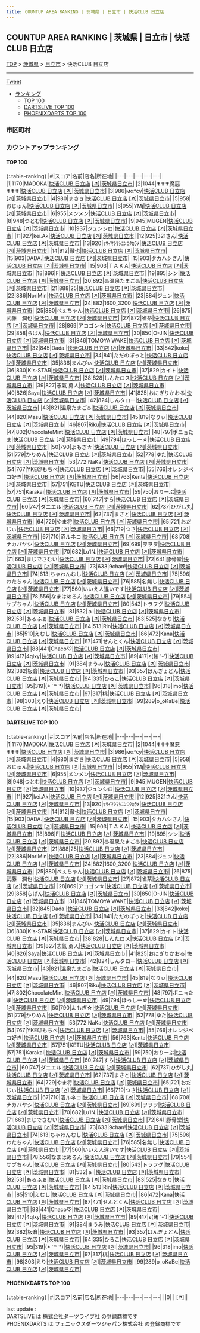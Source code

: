 ```yaml
---
title: COUNTUP AREA RANKING | 茨城県 | 日立市 | 快活CLUB 日立店
---
```

## COUNTUP AREA RANKING | 茨城県 | 日立市 | 快活CLUB 日立店

[TOP](/darts/rank/) > [茨城県](/darts/rank/茨城県/) > [日立市](/darts/rank/茨城県/日立市/) > 快活CLUB 日立店

___

<a href="https://twitter.com/share?ref_src=twsrc%5Etfw" data-text="COUNTUP AREA RANKING | 茨城県日立市快活CLUB 日立店" class="twitter-share-button" data-hashtags="DARTSLIVE,PHOENIXDARTS,darts,ダーツ" data-show-count="false">Tweet</a>

* [ランキング](#カウントアップランキング)
    * [TOP 100](#top-100)
    * [DARTSLIVE TOP 100](#dartslive-top-100)
    * [PHOENIXDARTS TOP 100](#phoenixdarts-top-100)

### 市区町村

<ul>

</ul>

### カウントアップランキング

#### TOP 100



{:.table-ranking}
|#|スコア|名前|店名|所在地|
|---|---|---|---|---|
|1|1170|<span class="rank-name-dl">MADOKA</span>|<a href="/darts/rank/shops/e0949f5850d5984e774c926eb736cb5a.html">快活CLUB 日立店</a> <a href="https://search.dartslive.com/jp/shop/e0949f5850d5984e774c926eb736cb5a">[↗]</a>|<a href="/darts/rank/茨城県/日立市">茨城県日立市</a>|
|2|1044|<span class="rank-name-dl">✟✟✟魔惡✟✟✟</span>|<a href="/darts/rank/shops/e0949f5850d5984e774c926eb736cb5a.html">快活CLUB 日立店</a> <a href="https://search.dartslive.com/jp/shop/e0949f5850d5984e774c926eb736cb5a">[↗]</a>|<a href="/darts/rank/茨城県/日立市">茨城県日立市</a>|
|3|986|<span class="rank-name-dl">мα^су</span>|<a href="/darts/rank/shops/e0949f5850d5984e774c926eb736cb5a.html">快活CLUB 日立店</a> <a href="https://search.dartslive.com/jp/shop/e0949f5850d5984e774c926eb736cb5a">[↗]</a>|<a href="/darts/rank/茨城県/日立市">茨城県日立市</a>|
|4|980|<span class="rank-name-dl">まさき</span>|<a href="/darts/rank/shops/e0949f5850d5984e774c926eb736cb5a.html">快活CLUB 日立店</a> <a href="https://search.dartslive.com/jp/shop/e0949f5850d5984e774c926eb736cb5a">[↗]</a>|<a href="/darts/rank/茨城県/日立市">茨城県日立市</a>|
|5|958|<span class="rank-name-dl">おじゅん</span>|<a href="/darts/rank/shops/e0949f5850d5984e774c926eb736cb5a.html">快活CLUB 日立店</a> <a href="https://search.dartslive.com/jp/shop/e0949f5850d5984e774c926eb736cb5a">[↗]</a>|<a href="/darts/rank/茨城県/日立市">茨城県日立市</a>|
|6|955|<span class="rank-name-dl">ȲMj</span>|<a href="/darts/rank/shops/e0949f5850d5984e774c926eb736cb5a.html">快活CLUB 日立店</a> <a href="https://search.dartslive.com/jp/shop/e0949f5850d5984e774c926eb736cb5a">[↗]</a>|<a href="/darts/rank/茨城県/日立市">茨城県日立市</a>|
|6|955|<span class="rank-name-dl">メンメン</span>|<a href="/darts/rank/shops/e0949f5850d5984e774c926eb736cb5a.html">快活CLUB 日立店</a> <a href="https://search.dartslive.com/jp/shop/e0949f5850d5984e774c926eb736cb5a">[↗]</a>|<a href="/darts/rank/茨城県/日立市">茨城県日立市</a>|
|8|948|<span class="rank-name-dl">つとむ</span>|<a href="/darts/rank/shops/e0949f5850d5984e774c926eb736cb5a.html">快活CLUB 日立店</a> <a href="https://search.dartslive.com/jp/shop/e0949f5850d5984e774c926eb736cb5a">[↗]</a>|<a href="/darts/rank/茨城県/日立市">茨城県日立市</a>|
|9|945|<span class="rank-name-dl">MUGEN</span>|<a href="/darts/rank/shops/e0949f5850d5984e774c926eb736cb5a.html">快活CLUB 日立店</a> <a href="https://search.dartslive.com/jp/shop/e0949f5850d5984e774c926eb736cb5a">[↗]</a>|<a href="/darts/rank/茨城県/日立市">茨城県日立市</a>|
|10|937|<span class="rank-name-dl">ジュンシロ</span>|<a href="/darts/rank/shops/e0949f5850d5984e774c926eb736cb5a.html">快活CLUB 日立店</a> <a href="https://search.dartslive.com/jp/shop/e0949f5850d5984e774c926eb736cb5a">[↗]</a>|<a href="/darts/rank/茨城県/日立市">茨城県日立市</a>|
|11|927|<span class="rank-name-dl">kei.Ak</span>|<a href="/darts/rank/shops/e0949f5850d5984e774c926eb736cb5a.html">快活CLUB 日立店</a> <a href="https://search.dartslive.com/jp/shop/e0949f5850d5984e774c926eb736cb5a">[↗]</a>|<a href="/darts/rank/茨城県/日立市">茨城県日立市</a>|
|12|925|<span class="rank-name-dl">321さん</span>|<a href="/darts/rank/shops/e0949f5850d5984e774c926eb736cb5a.html">快活CLUB 日立店</a> <a href="https://search.dartslive.com/jp/shop/e0949f5850d5984e774c926eb736cb5a">[↗]</a>|<a href="/darts/rank/茨城県/日立市">茨城県日立市</a>|
|13|920|<span class="rank-name-dl">ﾔｻｲﾏｼﾏｼﾆﾝﾆｸｶﾗﾒ</span>|<a href="/darts/rank/shops/e0949f5850d5984e774c926eb736cb5a.html">快活CLUB 日立店</a> <a href="https://search.dartslive.com/jp/shop/e0949f5850d5984e774c926eb736cb5a">[↗]</a>|<a href="/darts/rank/茨城県/日立市">茨城県日立市</a>|
|14|912|<span class="rank-name-dl">徹也</span>|<a href="/darts/rank/shops/e0949f5850d5984e774c926eb736cb5a.html">快活CLUB 日立店</a> <a href="https://search.dartslive.com/jp/shop/e0949f5850d5984e774c926eb736cb5a">[↗]</a>|<a href="/darts/rank/茨城県/日立市">茨城県日立市</a>|
|15|903|<span class="rank-name-dl">DADA.</span>|<a href="/darts/rank/shops/e0949f5850d5984e774c926eb736cb5a.html">快活CLUB 日立店</a> <a href="https://search.dartslive.com/jp/shop/e0949f5850d5984e774c926eb736cb5a">[↗]</a>|<a href="/darts/rank/茨城県/日立市">茨城県日立市</a>|
|15|903|<span class="rank-name-dl">タカハシさん</span>|<a href="/darts/rank/shops/e0949f5850d5984e774c926eb736cb5a.html">快活CLUB 日立店</a> <a href="https://search.dartslive.com/jp/shop/e0949f5850d5984e774c926eb736cb5a">[↗]</a>|<a href="/darts/rank/茨城県/日立市">茨城県日立市</a>|
|15|903|<span class="rank-name-dl">ＴＡＫＡ</span>|<a href="/darts/rank/shops/e0949f5850d5984e774c926eb736cb5a.html">快活CLUB 日立店</a> <a href="https://search.dartslive.com/jp/shop/e0949f5850d5984e774c926eb736cb5a">[↗]</a>|<a href="/darts/rank/茨城県/日立市">茨城県日立市</a>|
|18|896|<span class="rank-name-dl">F</span>|<a href="/darts/rank/shops/e0949f5850d5984e774c926eb736cb5a.html">快活CLUB 日立店</a> <a href="https://search.dartslive.com/jp/shop/e0949f5850d5984e774c926eb736cb5a">[↗]</a>|<a href="/darts/rank/茨城県/日立市">茨城県日立市</a>|
|19|895|<span class="rank-name-dl">シン</span>|<a href="/darts/rank/shops/e0949f5850d5984e774c926eb736cb5a.html">快活CLUB 日立店</a> <a href="https://search.dartslive.com/jp/shop/e0949f5850d5984e774c926eb736cb5a">[↗]</a>|<a href="/darts/rank/茨城県/日立市">茨城県日立市</a>|
|20|892|<span class="rank-name-dl">♨温泉たまご♨</span>|<a href="/darts/rank/shops/e0949f5850d5984e774c926eb736cb5a.html">快活CLUB 日立店</a> <a href="https://search.dartslive.com/jp/shop/e0949f5850d5984e774c926eb736cb5a">[↗]</a>|<a href="/darts/rank/茨城県/日立市">茨城県日立市</a>|
|21|888|<span class="rank-name-dl">25</span>|<a href="/darts/rank/shops/e0949f5850d5984e774c926eb736cb5a.html">快活CLUB 日立店</a> <a href="https://search.dartslive.com/jp/shop/e0949f5850d5984e774c926eb736cb5a">[↗]</a>|<a href="/darts/rank/茨城県/日立市">茨城県日立市</a>|
|22|886|<span class="rank-name-dl">NoriMin</span>|<a href="/darts/rank/shops/e0949f5850d5984e774c926eb736cb5a.html">快活CLUB 日立店</a> <a href="https://search.dartslive.com/jp/shop/e0949f5850d5984e774c926eb736cb5a">[↗]</a>|<a href="/darts/rank/茨城県/日立市">茨城県日立市</a>|
|23|884|<span class="rank-name-dl">ジュン</span>|<a href="/darts/rank/shops/e0949f5850d5984e774c926eb736cb5a.html">快活CLUB 日立店</a> <a href="https://search.dartslive.com/jp/shop/e0949f5850d5984e774c926eb736cb5a">[↗]</a>|<a href="/darts/rank/茨城県/日立市">茨城県日立市</a>|
|24|882|<span class="rank-name-dl">1600_3200</span>|<a href="/darts/rank/shops/e0949f5850d5984e774c926eb736cb5a.html">快活CLUB 日立店</a> <a href="https://search.dartslive.com/jp/shop/e0949f5850d5984e774c926eb736cb5a">[↗]</a>|<a href="/darts/rank/茨城県/日立市">茨城県日立市</a>|
|25|880|<span class="rank-name-dl">ぺぇちゃん</span>|<a href="/darts/rank/shops/e0949f5850d5984e774c926eb736cb5a.html">快活CLUB 日立店</a> <a href="https://search.dartslive.com/jp/shop/e0949f5850d5984e774c926eb736cb5a">[↗]</a>|<a href="/darts/rank/茨城県/日立市">茨城県日立市</a>|
|26|875|<span class="rank-name-dl">武藤　潤也</span>|<a href="/darts/rank/shops/e0949f5850d5984e774c926eb736cb5a.html">快活CLUB 日立店</a> <a href="https://search.dartslive.com/jp/shop/e0949f5850d5984e774c926eb736cb5a">[↗]</a>|<a href="/darts/rank/茨城県/日立市">茨城県日立市</a>|
|27|872|<span class="rank-name-dl">雀茶</span>|<a href="/darts/rank/shops/e0949f5850d5984e774c926eb736cb5a.html">快活CLUB 日立店</a> <a href="https://search.dartslive.com/jp/shop/e0949f5850d5984e774c926eb736cb5a">[↗]</a>|<a href="/darts/rank/茨城県/日立市">茨城県日立市</a>|
|28|869|<span class="rank-name-dl">アコゴン☆</span>|<a href="/darts/rank/shops/e0949f5850d5984e774c926eb736cb5a.html">快活CLUB 日立店</a> <a href="https://search.dartslive.com/jp/shop/e0949f5850d5984e774c926eb736cb5a">[↗]</a>|<a href="/darts/rank/茨城県/日立市">茨城県日立市</a>|
|29|858|<span class="rank-name-dl">らぱん</span>|<a href="/darts/rank/shops/e0949f5850d5984e774c926eb736cb5a.html">快活CLUB 日立店</a> <a href="https://search.dartslive.com/jp/shop/e0949f5850d5984e774c926eb736cb5a">[↗]</a>|<a href="/darts/rank/茨城県/日立市">茨城県日立市</a>|
|30|850|<span class="rank-name-dl">O-JIN</span>|<a href="/darts/rank/shops/e0949f5850d5984e774c926eb736cb5a.html">快活CLUB 日立店</a> <a href="https://search.dartslive.com/jp/shop/e0949f5850d5984e774c926eb736cb5a">[↗]</a>|<a href="/darts/rank/茨城県/日立市">茨城県日立市</a>|
|31|846|<span class="rank-name-dl">TOMOYA WAKE</span>|<a href="/darts/rank/shops/e0949f5850d5984e774c926eb736cb5a.html">快活CLUB 日立店</a> <a href="https://search.dartslive.com/jp/shop/e0949f5850d5984e774c926eb736cb5a">[↗]</a>|<a href="/darts/rank/茨城県/日立市">茨城県日立市</a>|
|32|845|<span class="rank-name-dl">Dada.</span>|<a href="/darts/rank/shops/e0949f5850d5984e774c926eb736cb5a.html">快活CLUB 日立店</a> <a href="https://search.dartslive.com/jp/shop/e0949f5850d5984e774c926eb736cb5a">[↗]</a>|<a href="/darts/rank/茨城県/日立市">茨城県日立市</a>|
|33|842|<span class="rank-name-dl">koke</span>|<a href="/darts/rank/shops/e0949f5850d5984e774c926eb736cb5a.html">快活CLUB 日立店</a> <a href="https://search.dartslive.com/jp/shop/e0949f5850d5984e774c926eb736cb5a">[↗]</a>|<a href="/darts/rank/茨城県/日立市">茨城県日立市</a>|
|34|841|<span class="rank-name-dl">ただのぼっと</span>|<a href="/darts/rank/shops/e0949f5850d5984e774c926eb736cb5a.html">快活CLUB 日立店</a> <a href="https://search.dartslive.com/jp/shop/e0949f5850d5984e774c926eb736cb5a">[↗]</a>|<a href="/darts/rank/茨城県/日立市">茨城県日立市</a>|
|35|836|<span class="rank-name-dl">まんぴぃ</span>|<a href="/darts/rank/shops/e0949f5850d5984e774c926eb736cb5a.html">快活CLUB 日立店</a> <a href="https://search.dartslive.com/jp/shop/e0949f5850d5984e774c926eb736cb5a">[↗]</a>|<a href="/darts/rank/茨城県/日立市">茨城県日立市</a>|
|36|830|<span class="rank-name-dl">K&#x27;s-STAR</span>|<a href="/darts/rank/shops/e0949f5850d5984e774c926eb736cb5a.html">快活CLUB 日立店</a> <a href="https://search.dartslive.com/jp/shop/e0949f5850d5984e774c926eb736cb5a">[↗]</a>|<a href="/darts/rank/茨城県/日立市">茨城県日立市</a>|
|37|829|<span class="rank-name-dl">カイト</span>|<a href="/darts/rank/shops/e0949f5850d5984e774c926eb736cb5a.html">快活CLUB 日立店</a> <a href="https://search.dartslive.com/jp/shop/e0949f5850d5984e774c926eb736cb5a">[↗]</a>|<a href="/darts/rank/茨城県/日立市">茨城県日立市</a>|
|38|828|<span class="rank-name-dl">しんたロス</span>|<a href="/darts/rank/shops/e0949f5850d5984e774c926eb736cb5a.html">快活CLUB 日立店</a> <a href="https://search.dartslive.com/jp/shop/e0949f5850d5984e774c926eb736cb5a">[↗]</a>|<a href="/darts/rank/茨城県/日立市">茨城県日立市</a>|
|39|827|<span class="rank-name-dl">志氣 勇人</span>|<a href="/darts/rank/shops/e0949f5850d5984e774c926eb736cb5a.html">快活CLUB 日立店</a> <a href="https://search.dartslive.com/jp/shop/e0949f5850d5984e774c926eb736cb5a">[↗]</a>|<a href="/darts/rank/茨城県/日立市">茨城県日立市</a>|
|40|826|<span class="rank-name-dl">Saya</span>|<a href="/darts/rank/shops/e0949f5850d5984e774c926eb736cb5a.html">快活CLUB 日立店</a> <a href="https://search.dartslive.com/jp/shop/e0949f5850d5984e774c926eb736cb5a">[↗]</a>|<a href="/darts/rank/茨城県/日立市">茨城県日立市</a>|
|41|825|<span class="rank-name-dl">おにぎりかおる</span>|<a href="/darts/rank/shops/e0949f5850d5984e774c926eb736cb5a.html">快活CLUB 日立店</a> <a href="https://search.dartslive.com/jp/shop/e0949f5850d5984e774c926eb736cb5a">[↗]</a>|<a href="/darts/rank/茨城県/日立市">茨城県日立市</a>|
|42|824|<span class="rank-name-dl">しんタロー</span>|<a href="/darts/rank/shops/e0949f5850d5984e774c926eb736cb5a.html">快活CLUB 日立店</a> <a href="https://search.dartslive.com/jp/shop/e0949f5850d5984e774c926eb736cb5a">[↗]</a>|<a href="/darts/rank/茨城県/日立市">茨城県日立市</a>|
|43|821|<span class="rank-name-dl">温泉たまご♨️</span>|<a href="/darts/rank/shops/e0949f5850d5984e774c926eb736cb5a.html">快活CLUB 日立店</a> <a href="https://search.dartslive.com/jp/shop/e0949f5850d5984e774c926eb736cb5a">[↗]</a>|<a href="/darts/rank/茨城県/日立市">茨城県日立市</a>|
|44|820|<span class="rank-name-dl">Masu</span>|<a href="/darts/rank/shops/e0949f5850d5984e774c926eb736cb5a.html">快活CLUB 日立店</a> <a href="https://search.dartslive.com/jp/shop/e0949f5850d5984e774c926eb736cb5a">[↗]</a>|<a href="/darts/rank/茨城県/日立市">茨城県日立市</a>|
|45|819|<span class="rank-name-dl">なりぃ</span>|<a href="/darts/rank/shops/e0949f5850d5984e774c926eb736cb5a.html">快活CLUB 日立店</a> <a href="https://search.dartslive.com/jp/shop/e0949f5850d5984e774c926eb736cb5a">[↗]</a>|<a href="/darts/rank/茨城県/日立市">茨城県日立市</a>|
|46|807|<span class="rank-name-dl">Riku</span>|<a href="/darts/rank/shops/e0949f5850d5984e774c926eb736cb5a.html">快活CLUB 日立店</a> <a href="https://search.dartslive.com/jp/shop/e0949f5850d5984e774c926eb736cb5a">[↗]</a>|<a href="/darts/rank/茨城県/日立市">茨城県日立市</a>|
|47|802|<span class="rank-name-dl">ChocolateMint</span>|<a href="/darts/rank/shops/e0949f5850d5984e774c926eb736cb5a.html">快活CLUB 日立店</a> <a href="https://search.dartslive.com/jp/shop/e0949f5850d5984e774c926eb736cb5a">[↗]</a>|<a href="/darts/rank/茨城県/日立市">茨城県日立市</a>|
|48|797|<span class="rank-name-dl">ポニョたま</span>|<a href="/darts/rank/shops/e0949f5850d5984e774c926eb736cb5a.html">快活CLUB 日立店</a> <a href="https://search.dartslive.com/jp/shop/e0949f5850d5984e774c926eb736cb5a">[↗]</a>|<a href="/darts/rank/茨城県/日立市">茨城県日立市</a>|
|49|794|<span class="rank-name-dl">ほっしー☆</span>|<a href="/darts/rank/shops/e0949f5850d5984e774c926eb736cb5a.html">快活CLUB 日立店</a> <a href="https://search.dartslive.com/jp/shop/e0949f5850d5984e774c926eb736cb5a">[↗]</a>|<a href="/darts/rank/茨城県/日立市">茨城県日立市</a>|
|50|790|<span class="rank-name-dl">よもぎ☆</span>|<a href="/darts/rank/shops/e0949f5850d5984e774c926eb736cb5a.html">快活CLUB 日立店</a> <a href="https://search.dartslive.com/jp/shop/e0949f5850d5984e774c926eb736cb5a">[↗]</a>|<a href="/darts/rank/茨城県/日立市">茨城県日立市</a>|
|51|779|<span class="rank-name-dl">かりめん</span>|<a href="/darts/rank/shops/e0949f5850d5984e774c926eb736cb5a.html">快活CLUB 日立店</a> <a href="https://search.dartslive.com/jp/shop/e0949f5850d5984e774c926eb736cb5a">[↗]</a>|<a href="/darts/rank/茨城県/日立市">茨城県日立市</a>|
|52|778|<span class="rank-name-dl">ゆた</span>|<a href="/darts/rank/shops/e0949f5850d5984e774c926eb736cb5a.html">快活CLUB 日立店</a> <a href="https://search.dartslive.com/jp/shop/e0949f5850d5984e774c926eb736cb5a">[↗]</a>|<a href="/darts/rank/茨城県/日立市">茨城県日立市</a>|
|53|772|<span class="rank-name-dl">NaKa</span>|<a href="/darts/rank/shops/e0949f5850d5984e774c926eb736cb5a.html">快活CLUB 日立店</a> <a href="https://search.dartslive.com/jp/shop/e0949f5850d5984e774c926eb736cb5a">[↗]</a>|<a href="/darts/rank/茨城県/日立市">茨城県日立市</a>|
|54|767|<span class="rank-name-dl">YKE@もちべ</span>|<a href="/darts/rank/shops/e0949f5850d5984e774c926eb736cb5a.html">快活CLUB 日立店</a> <a href="https://search.dartslive.com/jp/shop/e0949f5850d5984e774c926eb736cb5a">[↗]</a>|<a href="/darts/rank/茨城県/日立市">茨城県日立市</a>|
|55|766|<span class="rank-name-dl">オレンジペコ好き</span>|<a href="/darts/rank/shops/e0949f5850d5984e774c926eb736cb5a.html">快活CLUB 日立店</a> <a href="https://search.dartslive.com/jp/shop/e0949f5850d5984e774c926eb736cb5a">[↗]</a>|<a href="/darts/rank/茨城県/日立市">茨城県日立市</a>|
|56|763|<span class="rank-name-dl">Kenta</span>|<a href="/darts/rank/shops/e0949f5850d5984e774c926eb736cb5a.html">快活CLUB 日立店</a> <a href="https://search.dartslive.com/jp/shop/e0949f5850d5984e774c926eb736cb5a">[↗]</a>|<a href="/darts/rank/茨城県/日立市">茨城県日立市</a>|
|57|751|<span class="rank-name-dl">KETU</span>|<a href="/darts/rank/shops/e0949f5850d5984e774c926eb736cb5a.html">快活CLUB 日立店</a> <a href="https://search.dartslive.com/jp/shop/e0949f5850d5984e774c926eb736cb5a">[↗]</a>|<a href="/darts/rank/茨城県/日立市">茨城県日立市</a>|
|57|751|<span class="rank-name-dl">Karakai</span>|<a href="/darts/rank/shops/e0949f5850d5984e774c926eb736cb5a.html">快活CLUB 日立店</a> <a href="https://search.dartslive.com/jp/shop/e0949f5850d5984e774c926eb736cb5a">[↗]</a>|<a href="/darts/rank/茨城県/日立市">茨城県日立市</a>|
|59|750|<span class="rank-name-dl">おりーぶ</span>|<a href="/darts/rank/shops/e0949f5850d5984e774c926eb736cb5a.html">快活CLUB 日立店</a> <a href="https://search.dartslive.com/jp/shop/e0949f5850d5984e774c926eb736cb5a">[↗]</a>|<a href="/darts/rank/茨城県/日立市">茨城県日立市</a>|
|60|747|<span class="rank-name-dl">すら</span>|<a href="/darts/rank/shops/e0949f5850d5984e774c926eb736cb5a.html">快活CLUB 日立店</a> <a href="https://search.dartslive.com/jp/shop/e0949f5850d5984e774c926eb736cb5a">[↗]</a>|<a href="/darts/rank/茨城県/日立市">茨城県日立市</a>|
|60|747|<span class="rank-name-dl">ダニエル</span>|<a href="/darts/rank/shops/e0949f5850d5984e774c926eb736cb5a.html">快活CLUB 日立店</a> <a href="https://search.dartslive.com/jp/shop/e0949f5850d5984e774c926eb736cb5a">[↗]</a>|<a href="/darts/rank/茨城県/日立市">茨城県日立市</a>|
|62|737|<span class="rank-name-dl">ひがし丸</span>|<a href="/darts/rank/shops/e0949f5850d5984e774c926eb736cb5a.html">快活CLUB 日立店</a> <a href="https://search.dartslive.com/jp/shop/e0949f5850d5984e774c926eb736cb5a">[↗]</a>|<a href="/darts/rank/茨城県/日立市">茨城県日立市</a>|
|62|737|<span class="rank-name-dl">まさと</span>|<a href="/darts/rank/shops/e0949f5850d5984e774c926eb736cb5a.html">快活CLUB 日立店</a> <a href="https://search.dartslive.com/jp/shop/e0949f5850d5984e774c926eb736cb5a">[↗]</a>|<a href="/darts/rank/茨城県/日立市">茨城県日立市</a>|
|64|729|<span class="rank-name-dl">やま将</span>|<a href="/darts/rank/shops/e0949f5850d5984e774c926eb736cb5a.html">快活CLUB 日立店</a> <a href="https://search.dartslive.com/jp/shop/e0949f5850d5984e774c926eb736cb5a">[↗]</a>|<a href="/darts/rank/茨城県/日立市">茨城県日立市</a>|
|65|721|<span class="rank-name-dl">おだじぃ</span>|<a href="/darts/rank/shops/e0949f5850d5984e774c926eb736cb5a.html">快活CLUB 日立店</a> <a href="https://search.dartslive.com/jp/shop/e0949f5850d5984e774c926eb736cb5a">[↗]</a>|<a href="/darts/rank/茨城県/日立市">茨城県日立市</a>|
|66|719|<span class="rank-name-dl">つさ</span>|<a href="/darts/rank/shops/e0949f5850d5984e774c926eb736cb5a.html">快活CLUB 日立店</a> <a href="https://search.dartslive.com/jp/shop/e0949f5850d5984e774c926eb736cb5a">[↗]</a>|<a href="/darts/rank/茨城県/日立市">茨城県日立市</a>|
|67|710|<span class="rank-name-dl">沼ルネコ</span>|<a href="/darts/rank/shops/e0949f5850d5984e774c926eb736cb5a.html">快活CLUB 日立店</a> <a href="https://search.dartslive.com/jp/shop/e0949f5850d5984e774c926eb736cb5a">[↗]</a>|<a href="/darts/rank/茨城県/日立市">茨城県日立市</a>|
|68|708|<span class="rank-name-dl">ナカバヤシ</span>|<a href="/darts/rank/shops/e0949f5850d5984e774c926eb736cb5a.html">快活CLUB 日立店</a> <a href="https://search.dartslive.com/jp/shop/e0949f5850d5984e774c926eb736cb5a">[↗]</a>|<a href="/darts/rank/茨城県/日立市">茨城県日立市</a>|
|69|699|<span class="rank-name-dl">ヲヲヲ</span>|<a href="/darts/rank/shops/e0949f5850d5984e774c926eb736cb5a.html">快活CLUB 日立店</a> <a href="https://search.dartslive.com/jp/shop/e0949f5850d5984e774c926eb736cb5a">[↗]</a>|<a href="/darts/rank/茨城県/日立市">茨城県日立市</a>|
|70|682|<span class="rank-name-dl">Lu1N.</span>|<a href="/darts/rank/shops/e0949f5850d5984e774c926eb736cb5a.html">快活CLUB 日立店</a> <a href="https://search.dartslive.com/jp/shop/e0949f5850d5984e774c926eb736cb5a">[↗]</a>|<a href="/darts/rank/茨城県/日立市">茨城県日立市</a>|
|71|663|<span class="rank-name-dl">まじでさむい</span>|<a href="/darts/rank/shops/e0949f5850d5984e774c926eb736cb5a.html">快活CLUB 日立店</a> <a href="https://search.dartslive.com/jp/shop/e0949f5850d5984e774c926eb736cb5a">[↗]</a>|<a href="/darts/rank/茨城県/日立市">茨城県日立市</a>|
|72|641|<span class="rank-name-dl">豚骨堂</span>|<a href="/darts/rank/shops/e0949f5850d5984e774c926eb736cb5a.html">快活CLUB 日立店</a> <a href="https://search.dartslive.com/jp/shop/e0949f5850d5984e774c926eb736cb5a">[↗]</a>|<a href="/darts/rank/茨城県/日立市">茨城県日立市</a>|
|73|633|<span class="rank-name-dl">9chan!</span>|<a href="/darts/rank/shops/e0949f5850d5984e774c926eb736cb5a.html">快活CLUB 日立店</a> <a href="https://search.dartslive.com/jp/shop/e0949f5850d5984e774c926eb736cb5a">[↗]</a>|<a href="/darts/rank/茨城県/日立市">茨城県日立市</a>|
|74|613|<span class="rank-name-dl">ちゃわんむし</span>|<a href="/darts/rank/shops/e0949f5850d5984e774c926eb736cb5a.html">快活CLUB 日立店</a> <a href="https://search.dartslive.com/jp/shop/e0949f5850d5984e774c926eb736cb5a">[↗]</a>|<a href="/darts/rank/茨城県/日立市">茨城県日立市</a>|
|75|596|<span class="rank-name-dl">わたちゃん</span>|<a href="/darts/rank/shops/e0949f5850d5984e774c926eb736cb5a.html">快活CLUB 日立店</a> <a href="https://search.dartslive.com/jp/shop/e0949f5850d5984e774c926eb736cb5a">[↗]</a>|<a href="/darts/rank/茨城県/日立市">茨城県日立市</a>|
|76|585|<span class="rank-name-dl">名無し</span>|<a href="/darts/rank/shops/e0949f5850d5984e774c926eb736cb5a.html">快活CLUB 日立店</a> <a href="https://search.dartslive.com/jp/shop/e0949f5850d5984e774c926eb736cb5a">[↗]</a>|<a href="/darts/rank/茨城県/日立市">茨城県日立市</a>|
|77|560|<span class="rank-name-dl">いいえ人違いです</span>|<a href="/darts/rank/shops/e0949f5850d5984e774c926eb736cb5a.html">快活CLUB 日立店</a> <a href="https://search.dartslive.com/jp/shop/e0949f5850d5984e774c926eb736cb5a">[↗]</a>|<a href="/darts/rank/茨城県/日立市">茨城県日立市</a>|
|78|556|<span class="rank-name-dl">なまはめろん</span>|<a href="/darts/rank/shops/e0949f5850d5984e774c926eb736cb5a.html">快活CLUB 日立店</a> <a href="https://search.dartslive.com/jp/shop/e0949f5850d5984e774c926eb736cb5a">[↗]</a>|<a href="/darts/rank/茨城県/日立市">茨城県日立市</a>|
|79|554|<span class="rank-name-dl">サブちゃん</span>|<a href="/darts/rank/shops/e0949f5850d5984e774c926eb736cb5a.html">快活CLUB 日立店</a> <a href="https://search.dartslive.com/jp/shop/e0949f5850d5984e774c926eb736cb5a">[↗]</a>|<a href="/darts/rank/茨城県/日立市">茨城県日立市</a>|
|80|543|<span class="rank-name-dl">トラフグ</span>|<a href="/darts/rank/shops/e0949f5850d5984e774c926eb736cb5a.html">快活CLUB 日立店</a> <a href="https://search.dartslive.com/jp/shop/e0949f5850d5984e774c926eb736cb5a">[↗]</a>|<a href="/darts/rank/茨城県/日立市">茨城県日立市</a>|
|81|532|<span class="rank-name-dl">ａi</span>|<a href="/darts/rank/shops/e0949f5850d5984e774c926eb736cb5a.html">快活CLUB 日立店</a> <a href="https://search.dartslive.com/jp/shop/e0949f5850d5984e774c926eb736cb5a">[↗]</a>|<a href="/darts/rank/茨城県/日立市">茨城県日立市</a>|
|82|531|<span class="rank-name-dl">あるふぁ</span>|<a href="/darts/rank/shops/e0949f5850d5984e774c926eb736cb5a.html">快活CLUB 日立店</a> <a href="https://search.dartslive.com/jp/shop/e0949f5850d5984e774c926eb736cb5a">[↗]</a>|<a href="/darts/rank/茨城県/日立市">茨城県日立市</a>|
|83|525|<span class="rank-name-dl">なきり</span>|<a href="/darts/rank/shops/e0949f5850d5984e774c926eb736cb5a.html">快活CLUB 日立店</a> <a href="https://search.dartslive.com/jp/shop/e0949f5850d5984e774c926eb736cb5a">[↗]</a>|<a href="/darts/rank/茨城県/日立市">茨城県日立市</a>|
|84|513|<span class="rank-name-dl">Rin</span>|<a href="/darts/rank/shops/e0949f5850d5984e774c926eb736cb5a.html">快活CLUB 日立店</a> <a href="https://search.dartslive.com/jp/shop/e0949f5850d5984e774c926eb736cb5a">[↗]</a>|<a href="/darts/rank/茨城県/日立市">茨城県日立市</a>|
|85|510|<span class="rank-name-dl">えむし</span>|<a href="/darts/rank/shops/e0949f5850d5984e774c926eb736cb5a.html">快活CLUB 日立店</a> <a href="https://search.dartslive.com/jp/shop/e0949f5850d5984e774c926eb736cb5a">[↗]</a>|<a href="/darts/rank/茨城県/日立市">茨城県日立市</a>|
|86|472|<span class="rank-name-dl">Kana</span>|<a href="/darts/rank/shops/e0949f5850d5984e774c926eb736cb5a.html">快活CLUB 日立店</a> <a href="https://search.dartslive.com/jp/shop/e0949f5850d5984e774c926eb736cb5a">[↗]</a>|<a href="/darts/rank/茨城県/日立市">茨城県日立市</a>|
|87|471|<span class="rank-name-dl">せんとくん</span>|<a href="/darts/rank/shops/e0949f5850d5984e774c926eb736cb5a.html">快活CLUB 日立店</a> <a href="https://search.dartslive.com/jp/shop/e0949f5850d5984e774c926eb736cb5a">[↗]</a>|<a href="/darts/rank/茨城県/日立市">茨城県日立市</a>|
|88|441|<span class="rank-name-dl">Chaco♡</span>|<a href="/darts/rank/shops/e0949f5850d5984e774c926eb736cb5a.html">快活CLUB 日立店</a> <a href="https://search.dartslive.com/jp/shop/e0949f5850d5984e774c926eb736cb5a">[↗]</a>|<a href="/darts/rank/茨城県/日立市">茨城県日立市</a>|
|89|417|<span class="rank-name-dl">4qlxy</span>|<a href="/darts/rank/shops/e0949f5850d5984e774c926eb736cb5a.html">快活CLUB 日立店</a> <a href="https://search.dartslive.com/jp/shop/e0949f5850d5984e774c926eb736cb5a">[↗]</a>|<a href="/darts/rank/茨城県/日立市">茨城県日立市</a>|
|89|417|<span class="rank-name-dl">ε(鮪 &#x27;-&#x27;)</span>|<a href="/darts/rank/shops/e0949f5850d5984e774c926eb736cb5a.html">快活CLUB 日立店</a> <a href="https://search.dartslive.com/jp/shop/e0949f5850d5984e774c926eb736cb5a">[↗]</a>|<a href="/darts/rank/茨城県/日立市">茨城県日立市</a>|
|91|384|<span class="rank-name-dl">まうみ</span>|<a href="/darts/rank/shops/e0949f5850d5984e774c926eb736cb5a.html">快活CLUB 日立店</a> <a href="https://search.dartslive.com/jp/shop/e0949f5850d5984e774c926eb736cb5a">[↗]</a>|<a href="/darts/rank/茨城県/日立市">茨城県日立市</a>|
|92|382|<span class="rank-name-dl">板倉</span>|<a href="/darts/rank/shops/e0949f5850d5984e774c926eb736cb5a.html">快活CLUB 日立店</a> <a href="https://search.dartslive.com/jp/shop/e0949f5850d5984e774c926eb736cb5a">[↗]</a>|<a href="/darts/rank/茨城県/日立市">茨城県日立市</a>|
|93|357|<span class="rank-name-dl">はんぎょどん</span>|<a href="/darts/rank/shops/e0949f5850d5984e774c926eb736cb5a.html">快活CLUB 日立店</a> <a href="https://search.dartslive.com/jp/shop/e0949f5850d5984e774c926eb736cb5a">[↗]</a>|<a href="/darts/rank/茨城県/日立市">茨城県日立市</a>|
|94|335|<span class="rank-name-dl">ひろこ</span>|<a href="/darts/rank/shops/e0949f5850d5984e774c926eb736cb5a.html">快活CLUB 日立店</a> <a href="https://search.dartslive.com/jp/shop/e0949f5850d5984e774c926eb736cb5a">[↗]</a>|<a href="/darts/rank/茨城県/日立市">茨城県日立市</a>|
|95|319|<span class="rank-name-dl">(* ˊ꒳ˋ*)</span>|<a href="/darts/rank/shops/e0949f5850d5984e774c926eb736cb5a.html">快活CLUB 日立店</a> <a href="https://search.dartslive.com/jp/shop/e0949f5850d5984e774c926eb736cb5a">[↗]</a>|<a href="/darts/rank/茨城県/日立市">茨城県日立市</a>|
|96|318|<span class="rank-name-dl">imo</span>|<a href="/darts/rank/shops/e0949f5850d5984e774c926eb736cb5a.html">快活CLUB 日立店</a> <a href="https://search.dartslive.com/jp/shop/e0949f5850d5984e774c926eb736cb5a">[↗]</a>|<a href="/darts/rank/茨城県/日立市">茨城県日立市</a>|
|97|317|<span class="rank-name-dl">桃</span>|<a href="/darts/rank/shops/e0949f5850d5984e774c926eb736cb5a.html">快活CLUB 日立店</a> <a href="https://search.dartslive.com/jp/shop/e0949f5850d5984e774c926eb736cb5a">[↗]</a>|<a href="/darts/rank/茨城県/日立市">茨城県日立市</a>|
|98|303|<span class="rank-name-dl">えり</span>|<a href="/darts/rank/shops/e0949f5850d5984e774c926eb736cb5a.html">快活CLUB 日立店</a> <a href="https://search.dartslive.com/jp/shop/e0949f5850d5984e774c926eb736cb5a">[↗]</a>|<a href="/darts/rank/茨城県/日立市">茨城県日立市</a>|
|99|289|<span class="rank-name-dl">o_oKaBe</span>|<a href="/darts/rank/shops/e0949f5850d5984e774c926eb736cb5a.html">快活CLUB 日立店</a> <a href="https://search.dartslive.com/jp/shop/e0949f5850d5984e774c926eb736cb5a">[↗]</a>|<a href="/darts/rank/茨城県/日立市">茨城県日立市</a>|


#### DARTSLIVE TOP 100



{:.table-ranking}
|#|スコア|名前|店名|所在地|
|---|---|---|---|---|
|1|1170|<span class="rank-name-dl">MADOKA</span>|<a href="/darts/rank/shops/e0949f5850d5984e774c926eb736cb5a.html">快活CLUB 日立店</a> <a href="https://search.dartslive.com/jp/shop/e0949f5850d5984e774c926eb736cb5a">[↗]</a>|<a href="/darts/rank/茨城県/日立市">茨城県日立市</a>|
|2|1044|<span class="rank-name-dl">✟✟✟魔惡✟✟✟</span>|<a href="/darts/rank/shops/e0949f5850d5984e774c926eb736cb5a.html">快活CLUB 日立店</a> <a href="https://search.dartslive.com/jp/shop/e0949f5850d5984e774c926eb736cb5a">[↗]</a>|<a href="/darts/rank/茨城県/日立市">茨城県日立市</a>|
|3|986|<span class="rank-name-dl">мα^су</span>|<a href="/darts/rank/shops/e0949f5850d5984e774c926eb736cb5a.html">快活CLUB 日立店</a> <a href="https://search.dartslive.com/jp/shop/e0949f5850d5984e774c926eb736cb5a">[↗]</a>|<a href="/darts/rank/茨城県/日立市">茨城県日立市</a>|
|4|980|<span class="rank-name-dl">まさき</span>|<a href="/darts/rank/shops/e0949f5850d5984e774c926eb736cb5a.html">快活CLUB 日立店</a> <a href="https://search.dartslive.com/jp/shop/e0949f5850d5984e774c926eb736cb5a">[↗]</a>|<a href="/darts/rank/茨城県/日立市">茨城県日立市</a>|
|5|958|<span class="rank-name-dl">おじゅん</span>|<a href="/darts/rank/shops/e0949f5850d5984e774c926eb736cb5a.html">快活CLUB 日立店</a> <a href="https://search.dartslive.com/jp/shop/e0949f5850d5984e774c926eb736cb5a">[↗]</a>|<a href="/darts/rank/茨城県/日立市">茨城県日立市</a>|
|6|955|<span class="rank-name-dl">ȲMj</span>|<a href="/darts/rank/shops/e0949f5850d5984e774c926eb736cb5a.html">快活CLUB 日立店</a> <a href="https://search.dartslive.com/jp/shop/e0949f5850d5984e774c926eb736cb5a">[↗]</a>|<a href="/darts/rank/茨城県/日立市">茨城県日立市</a>|
|6|955|<span class="rank-name-dl">メンメン</span>|<a href="/darts/rank/shops/e0949f5850d5984e774c926eb736cb5a.html">快活CLUB 日立店</a> <a href="https://search.dartslive.com/jp/shop/e0949f5850d5984e774c926eb736cb5a">[↗]</a>|<a href="/darts/rank/茨城県/日立市">茨城県日立市</a>|
|8|948|<span class="rank-name-dl">つとむ</span>|<a href="/darts/rank/shops/e0949f5850d5984e774c926eb736cb5a.html">快活CLUB 日立店</a> <a href="https://search.dartslive.com/jp/shop/e0949f5850d5984e774c926eb736cb5a">[↗]</a>|<a href="/darts/rank/茨城県/日立市">茨城県日立市</a>|
|9|945|<span class="rank-name-dl">MUGEN</span>|<a href="/darts/rank/shops/e0949f5850d5984e774c926eb736cb5a.html">快活CLUB 日立店</a> <a href="https://search.dartslive.com/jp/shop/e0949f5850d5984e774c926eb736cb5a">[↗]</a>|<a href="/darts/rank/茨城県/日立市">茨城県日立市</a>|
|10|937|<span class="rank-name-dl">ジュンシロ</span>|<a href="/darts/rank/shops/e0949f5850d5984e774c926eb736cb5a.html">快活CLUB 日立店</a> <a href="https://search.dartslive.com/jp/shop/e0949f5850d5984e774c926eb736cb5a">[↗]</a>|<a href="/darts/rank/茨城県/日立市">茨城県日立市</a>|
|11|927|<span class="rank-name-dl">kei.Ak</span>|<a href="/darts/rank/shops/e0949f5850d5984e774c926eb736cb5a.html">快活CLUB 日立店</a> <a href="https://search.dartslive.com/jp/shop/e0949f5850d5984e774c926eb736cb5a">[↗]</a>|<a href="/darts/rank/茨城県/日立市">茨城県日立市</a>|
|12|925|<span class="rank-name-dl">321さん</span>|<a href="/darts/rank/shops/e0949f5850d5984e774c926eb736cb5a.html">快活CLUB 日立店</a> <a href="https://search.dartslive.com/jp/shop/e0949f5850d5984e774c926eb736cb5a">[↗]</a>|<a href="/darts/rank/茨城県/日立市">茨城県日立市</a>|
|13|920|<span class="rank-name-dl">ﾔｻｲﾏｼﾏｼﾆﾝﾆｸｶﾗﾒ</span>|<a href="/darts/rank/shops/e0949f5850d5984e774c926eb736cb5a.html">快活CLUB 日立店</a> <a href="https://search.dartslive.com/jp/shop/e0949f5850d5984e774c926eb736cb5a">[↗]</a>|<a href="/darts/rank/茨城県/日立市">茨城県日立市</a>|
|14|912|<span class="rank-name-dl">徹也</span>|<a href="/darts/rank/shops/e0949f5850d5984e774c926eb736cb5a.html">快活CLUB 日立店</a> <a href="https://search.dartslive.com/jp/shop/e0949f5850d5984e774c926eb736cb5a">[↗]</a>|<a href="/darts/rank/茨城県/日立市">茨城県日立市</a>|
|15|903|<span class="rank-name-dl">DADA.</span>|<a href="/darts/rank/shops/e0949f5850d5984e774c926eb736cb5a.html">快活CLUB 日立店</a> <a href="https://search.dartslive.com/jp/shop/e0949f5850d5984e774c926eb736cb5a">[↗]</a>|<a href="/darts/rank/茨城県/日立市">茨城県日立市</a>|
|15|903|<span class="rank-name-dl">タカハシさん</span>|<a href="/darts/rank/shops/e0949f5850d5984e774c926eb736cb5a.html">快活CLUB 日立店</a> <a href="https://search.dartslive.com/jp/shop/e0949f5850d5984e774c926eb736cb5a">[↗]</a>|<a href="/darts/rank/茨城県/日立市">茨城県日立市</a>|
|15|903|<span class="rank-name-dl">ＴＡＫＡ</span>|<a href="/darts/rank/shops/e0949f5850d5984e774c926eb736cb5a.html">快活CLUB 日立店</a> <a href="https://search.dartslive.com/jp/shop/e0949f5850d5984e774c926eb736cb5a">[↗]</a>|<a href="/darts/rank/茨城県/日立市">茨城県日立市</a>|
|18|896|<span class="rank-name-dl">F</span>|<a href="/darts/rank/shops/e0949f5850d5984e774c926eb736cb5a.html">快活CLUB 日立店</a> <a href="https://search.dartslive.com/jp/shop/e0949f5850d5984e774c926eb736cb5a">[↗]</a>|<a href="/darts/rank/茨城県/日立市">茨城県日立市</a>|
|19|895|<span class="rank-name-dl">シン</span>|<a href="/darts/rank/shops/e0949f5850d5984e774c926eb736cb5a.html">快活CLUB 日立店</a> <a href="https://search.dartslive.com/jp/shop/e0949f5850d5984e774c926eb736cb5a">[↗]</a>|<a href="/darts/rank/茨城県/日立市">茨城県日立市</a>|
|20|892|<span class="rank-name-dl">♨温泉たまご♨</span>|<a href="/darts/rank/shops/e0949f5850d5984e774c926eb736cb5a.html">快活CLUB 日立店</a> <a href="https://search.dartslive.com/jp/shop/e0949f5850d5984e774c926eb736cb5a">[↗]</a>|<a href="/darts/rank/茨城県/日立市">茨城県日立市</a>|
|21|888|<span class="rank-name-dl">25</span>|<a href="/darts/rank/shops/e0949f5850d5984e774c926eb736cb5a.html">快活CLUB 日立店</a> <a href="https://search.dartslive.com/jp/shop/e0949f5850d5984e774c926eb736cb5a">[↗]</a>|<a href="/darts/rank/茨城県/日立市">茨城県日立市</a>|
|22|886|<span class="rank-name-dl">NoriMin</span>|<a href="/darts/rank/shops/e0949f5850d5984e774c926eb736cb5a.html">快活CLUB 日立店</a> <a href="https://search.dartslive.com/jp/shop/e0949f5850d5984e774c926eb736cb5a">[↗]</a>|<a href="/darts/rank/茨城県/日立市">茨城県日立市</a>|
|23|884|<span class="rank-name-dl">ジュン</span>|<a href="/darts/rank/shops/e0949f5850d5984e774c926eb736cb5a.html">快活CLUB 日立店</a> <a href="https://search.dartslive.com/jp/shop/e0949f5850d5984e774c926eb736cb5a">[↗]</a>|<a href="/darts/rank/茨城県/日立市">茨城県日立市</a>|
|24|882|<span class="rank-name-dl">1600_3200</span>|<a href="/darts/rank/shops/e0949f5850d5984e774c926eb736cb5a.html">快活CLUB 日立店</a> <a href="https://search.dartslive.com/jp/shop/e0949f5850d5984e774c926eb736cb5a">[↗]</a>|<a href="/darts/rank/茨城県/日立市">茨城県日立市</a>|
|25|880|<span class="rank-name-dl">ぺぇちゃん</span>|<a href="/darts/rank/shops/e0949f5850d5984e774c926eb736cb5a.html">快活CLUB 日立店</a> <a href="https://search.dartslive.com/jp/shop/e0949f5850d5984e774c926eb736cb5a">[↗]</a>|<a href="/darts/rank/茨城県/日立市">茨城県日立市</a>|
|26|875|<span class="rank-name-dl">武藤　潤也</span>|<a href="/darts/rank/shops/e0949f5850d5984e774c926eb736cb5a.html">快活CLUB 日立店</a> <a href="https://search.dartslive.com/jp/shop/e0949f5850d5984e774c926eb736cb5a">[↗]</a>|<a href="/darts/rank/茨城県/日立市">茨城県日立市</a>|
|27|872|<span class="rank-name-dl">雀茶</span>|<a href="/darts/rank/shops/e0949f5850d5984e774c926eb736cb5a.html">快活CLUB 日立店</a> <a href="https://search.dartslive.com/jp/shop/e0949f5850d5984e774c926eb736cb5a">[↗]</a>|<a href="/darts/rank/茨城県/日立市">茨城県日立市</a>|
|28|869|<span class="rank-name-dl">アコゴン☆</span>|<a href="/darts/rank/shops/e0949f5850d5984e774c926eb736cb5a.html">快活CLUB 日立店</a> <a href="https://search.dartslive.com/jp/shop/e0949f5850d5984e774c926eb736cb5a">[↗]</a>|<a href="/darts/rank/茨城県/日立市">茨城県日立市</a>|
|29|858|<span class="rank-name-dl">らぱん</span>|<a href="/darts/rank/shops/e0949f5850d5984e774c926eb736cb5a.html">快活CLUB 日立店</a> <a href="https://search.dartslive.com/jp/shop/e0949f5850d5984e774c926eb736cb5a">[↗]</a>|<a href="/darts/rank/茨城県/日立市">茨城県日立市</a>|
|30|850|<span class="rank-name-dl">O-JIN</span>|<a href="/darts/rank/shops/e0949f5850d5984e774c926eb736cb5a.html">快活CLUB 日立店</a> <a href="https://search.dartslive.com/jp/shop/e0949f5850d5984e774c926eb736cb5a">[↗]</a>|<a href="/darts/rank/茨城県/日立市">茨城県日立市</a>|
|31|846|<span class="rank-name-dl">TOMOYA WAKE</span>|<a href="/darts/rank/shops/e0949f5850d5984e774c926eb736cb5a.html">快活CLUB 日立店</a> <a href="https://search.dartslive.com/jp/shop/e0949f5850d5984e774c926eb736cb5a">[↗]</a>|<a href="/darts/rank/茨城県/日立市">茨城県日立市</a>|
|32|845|<span class="rank-name-dl">Dada.</span>|<a href="/darts/rank/shops/e0949f5850d5984e774c926eb736cb5a.html">快活CLUB 日立店</a> <a href="https://search.dartslive.com/jp/shop/e0949f5850d5984e774c926eb736cb5a">[↗]</a>|<a href="/darts/rank/茨城県/日立市">茨城県日立市</a>|
|33|842|<span class="rank-name-dl">koke</span>|<a href="/darts/rank/shops/e0949f5850d5984e774c926eb736cb5a.html">快活CLUB 日立店</a> <a href="https://search.dartslive.com/jp/shop/e0949f5850d5984e774c926eb736cb5a">[↗]</a>|<a href="/darts/rank/茨城県/日立市">茨城県日立市</a>|
|34|841|<span class="rank-name-dl">ただのぼっと</span>|<a href="/darts/rank/shops/e0949f5850d5984e774c926eb736cb5a.html">快活CLUB 日立店</a> <a href="https://search.dartslive.com/jp/shop/e0949f5850d5984e774c926eb736cb5a">[↗]</a>|<a href="/darts/rank/茨城県/日立市">茨城県日立市</a>|
|35|836|<span class="rank-name-dl">まんぴぃ</span>|<a href="/darts/rank/shops/e0949f5850d5984e774c926eb736cb5a.html">快活CLUB 日立店</a> <a href="https://search.dartslive.com/jp/shop/e0949f5850d5984e774c926eb736cb5a">[↗]</a>|<a href="/darts/rank/茨城県/日立市">茨城県日立市</a>|
|36|830|<span class="rank-name-dl">K&#x27;s-STAR</span>|<a href="/darts/rank/shops/e0949f5850d5984e774c926eb736cb5a.html">快活CLUB 日立店</a> <a href="https://search.dartslive.com/jp/shop/e0949f5850d5984e774c926eb736cb5a">[↗]</a>|<a href="/darts/rank/茨城県/日立市">茨城県日立市</a>|
|37|829|<span class="rank-name-dl">カイト</span>|<a href="/darts/rank/shops/e0949f5850d5984e774c926eb736cb5a.html">快活CLUB 日立店</a> <a href="https://search.dartslive.com/jp/shop/e0949f5850d5984e774c926eb736cb5a">[↗]</a>|<a href="/darts/rank/茨城県/日立市">茨城県日立市</a>|
|38|828|<span class="rank-name-dl">しんたロス</span>|<a href="/darts/rank/shops/e0949f5850d5984e774c926eb736cb5a.html">快活CLUB 日立店</a> <a href="https://search.dartslive.com/jp/shop/e0949f5850d5984e774c926eb736cb5a">[↗]</a>|<a href="/darts/rank/茨城県/日立市">茨城県日立市</a>|
|39|827|<span class="rank-name-dl">志氣 勇人</span>|<a href="/darts/rank/shops/e0949f5850d5984e774c926eb736cb5a.html">快活CLUB 日立店</a> <a href="https://search.dartslive.com/jp/shop/e0949f5850d5984e774c926eb736cb5a">[↗]</a>|<a href="/darts/rank/茨城県/日立市">茨城県日立市</a>|
|40|826|<span class="rank-name-dl">Saya</span>|<a href="/darts/rank/shops/e0949f5850d5984e774c926eb736cb5a.html">快活CLUB 日立店</a> <a href="https://search.dartslive.com/jp/shop/e0949f5850d5984e774c926eb736cb5a">[↗]</a>|<a href="/darts/rank/茨城県/日立市">茨城県日立市</a>|
|41|825|<span class="rank-name-dl">おにぎりかおる</span>|<a href="/darts/rank/shops/e0949f5850d5984e774c926eb736cb5a.html">快活CLUB 日立店</a> <a href="https://search.dartslive.com/jp/shop/e0949f5850d5984e774c926eb736cb5a">[↗]</a>|<a href="/darts/rank/茨城県/日立市">茨城県日立市</a>|
|42|824|<span class="rank-name-dl">しんタロー</span>|<a href="/darts/rank/shops/e0949f5850d5984e774c926eb736cb5a.html">快活CLUB 日立店</a> <a href="https://search.dartslive.com/jp/shop/e0949f5850d5984e774c926eb736cb5a">[↗]</a>|<a href="/darts/rank/茨城県/日立市">茨城県日立市</a>|
|43|821|<span class="rank-name-dl">温泉たまご♨️</span>|<a href="/darts/rank/shops/e0949f5850d5984e774c926eb736cb5a.html">快活CLUB 日立店</a> <a href="https://search.dartslive.com/jp/shop/e0949f5850d5984e774c926eb736cb5a">[↗]</a>|<a href="/darts/rank/茨城県/日立市">茨城県日立市</a>|
|44|820|<span class="rank-name-dl">Masu</span>|<a href="/darts/rank/shops/e0949f5850d5984e774c926eb736cb5a.html">快活CLUB 日立店</a> <a href="https://search.dartslive.com/jp/shop/e0949f5850d5984e774c926eb736cb5a">[↗]</a>|<a href="/darts/rank/茨城県/日立市">茨城県日立市</a>|
|45|819|<span class="rank-name-dl">なりぃ</span>|<a href="/darts/rank/shops/e0949f5850d5984e774c926eb736cb5a.html">快活CLUB 日立店</a> <a href="https://search.dartslive.com/jp/shop/e0949f5850d5984e774c926eb736cb5a">[↗]</a>|<a href="/darts/rank/茨城県/日立市">茨城県日立市</a>|
|46|807|<span class="rank-name-dl">Riku</span>|<a href="/darts/rank/shops/e0949f5850d5984e774c926eb736cb5a.html">快活CLUB 日立店</a> <a href="https://search.dartslive.com/jp/shop/e0949f5850d5984e774c926eb736cb5a">[↗]</a>|<a href="/darts/rank/茨城県/日立市">茨城県日立市</a>|
|47|802|<span class="rank-name-dl">ChocolateMint</span>|<a href="/darts/rank/shops/e0949f5850d5984e774c926eb736cb5a.html">快活CLUB 日立店</a> <a href="https://search.dartslive.com/jp/shop/e0949f5850d5984e774c926eb736cb5a">[↗]</a>|<a href="/darts/rank/茨城県/日立市">茨城県日立市</a>|
|48|797|<span class="rank-name-dl">ポニョたま</span>|<a href="/darts/rank/shops/e0949f5850d5984e774c926eb736cb5a.html">快活CLUB 日立店</a> <a href="https://search.dartslive.com/jp/shop/e0949f5850d5984e774c926eb736cb5a">[↗]</a>|<a href="/darts/rank/茨城県/日立市">茨城県日立市</a>|
|49|794|<span class="rank-name-dl">ほっしー☆</span>|<a href="/darts/rank/shops/e0949f5850d5984e774c926eb736cb5a.html">快活CLUB 日立店</a> <a href="https://search.dartslive.com/jp/shop/e0949f5850d5984e774c926eb736cb5a">[↗]</a>|<a href="/darts/rank/茨城県/日立市">茨城県日立市</a>|
|50|790|<span class="rank-name-dl">よもぎ☆</span>|<a href="/darts/rank/shops/e0949f5850d5984e774c926eb736cb5a.html">快活CLUB 日立店</a> <a href="https://search.dartslive.com/jp/shop/e0949f5850d5984e774c926eb736cb5a">[↗]</a>|<a href="/darts/rank/茨城県/日立市">茨城県日立市</a>|
|51|779|<span class="rank-name-dl">かりめん</span>|<a href="/darts/rank/shops/e0949f5850d5984e774c926eb736cb5a.html">快活CLUB 日立店</a> <a href="https://search.dartslive.com/jp/shop/e0949f5850d5984e774c926eb736cb5a">[↗]</a>|<a href="/darts/rank/茨城県/日立市">茨城県日立市</a>|
|52|778|<span class="rank-name-dl">ゆた</span>|<a href="/darts/rank/shops/e0949f5850d5984e774c926eb736cb5a.html">快活CLUB 日立店</a> <a href="https://search.dartslive.com/jp/shop/e0949f5850d5984e774c926eb736cb5a">[↗]</a>|<a href="/darts/rank/茨城県/日立市">茨城県日立市</a>|
|53|772|<span class="rank-name-dl">NaKa</span>|<a href="/darts/rank/shops/e0949f5850d5984e774c926eb736cb5a.html">快活CLUB 日立店</a> <a href="https://search.dartslive.com/jp/shop/e0949f5850d5984e774c926eb736cb5a">[↗]</a>|<a href="/darts/rank/茨城県/日立市">茨城県日立市</a>|
|54|767|<span class="rank-name-dl">YKE@もちべ</span>|<a href="/darts/rank/shops/e0949f5850d5984e774c926eb736cb5a.html">快活CLUB 日立店</a> <a href="https://search.dartslive.com/jp/shop/e0949f5850d5984e774c926eb736cb5a">[↗]</a>|<a href="/darts/rank/茨城県/日立市">茨城県日立市</a>|
|55|766|<span class="rank-name-dl">オレンジペコ好き</span>|<a href="/darts/rank/shops/e0949f5850d5984e774c926eb736cb5a.html">快活CLUB 日立店</a> <a href="https://search.dartslive.com/jp/shop/e0949f5850d5984e774c926eb736cb5a">[↗]</a>|<a href="/darts/rank/茨城県/日立市">茨城県日立市</a>|
|56|763|<span class="rank-name-dl">Kenta</span>|<a href="/darts/rank/shops/e0949f5850d5984e774c926eb736cb5a.html">快活CLUB 日立店</a> <a href="https://search.dartslive.com/jp/shop/e0949f5850d5984e774c926eb736cb5a">[↗]</a>|<a href="/darts/rank/茨城県/日立市">茨城県日立市</a>|
|57|751|<span class="rank-name-dl">KETU</span>|<a href="/darts/rank/shops/e0949f5850d5984e774c926eb736cb5a.html">快活CLUB 日立店</a> <a href="https://search.dartslive.com/jp/shop/e0949f5850d5984e774c926eb736cb5a">[↗]</a>|<a href="/darts/rank/茨城県/日立市">茨城県日立市</a>|
|57|751|<span class="rank-name-dl">Karakai</span>|<a href="/darts/rank/shops/e0949f5850d5984e774c926eb736cb5a.html">快活CLUB 日立店</a> <a href="https://search.dartslive.com/jp/shop/e0949f5850d5984e774c926eb736cb5a">[↗]</a>|<a href="/darts/rank/茨城県/日立市">茨城県日立市</a>|
|59|750|<span class="rank-name-dl">おりーぶ</span>|<a href="/darts/rank/shops/e0949f5850d5984e774c926eb736cb5a.html">快活CLUB 日立店</a> <a href="https://search.dartslive.com/jp/shop/e0949f5850d5984e774c926eb736cb5a">[↗]</a>|<a href="/darts/rank/茨城県/日立市">茨城県日立市</a>|
|60|747|<span class="rank-name-dl">すら</span>|<a href="/darts/rank/shops/e0949f5850d5984e774c926eb736cb5a.html">快活CLUB 日立店</a> <a href="https://search.dartslive.com/jp/shop/e0949f5850d5984e774c926eb736cb5a">[↗]</a>|<a href="/darts/rank/茨城県/日立市">茨城県日立市</a>|
|60|747|<span class="rank-name-dl">ダニエル</span>|<a href="/darts/rank/shops/e0949f5850d5984e774c926eb736cb5a.html">快活CLUB 日立店</a> <a href="https://search.dartslive.com/jp/shop/e0949f5850d5984e774c926eb736cb5a">[↗]</a>|<a href="/darts/rank/茨城県/日立市">茨城県日立市</a>|
|62|737|<span class="rank-name-dl">ひがし丸</span>|<a href="/darts/rank/shops/e0949f5850d5984e774c926eb736cb5a.html">快活CLUB 日立店</a> <a href="https://search.dartslive.com/jp/shop/e0949f5850d5984e774c926eb736cb5a">[↗]</a>|<a href="/darts/rank/茨城県/日立市">茨城県日立市</a>|
|62|737|<span class="rank-name-dl">まさと</span>|<a href="/darts/rank/shops/e0949f5850d5984e774c926eb736cb5a.html">快活CLUB 日立店</a> <a href="https://search.dartslive.com/jp/shop/e0949f5850d5984e774c926eb736cb5a">[↗]</a>|<a href="/darts/rank/茨城県/日立市">茨城県日立市</a>|
|64|729|<span class="rank-name-dl">やま将</span>|<a href="/darts/rank/shops/e0949f5850d5984e774c926eb736cb5a.html">快活CLUB 日立店</a> <a href="https://search.dartslive.com/jp/shop/e0949f5850d5984e774c926eb736cb5a">[↗]</a>|<a href="/darts/rank/茨城県/日立市">茨城県日立市</a>|
|65|721|<span class="rank-name-dl">おだじぃ</span>|<a href="/darts/rank/shops/e0949f5850d5984e774c926eb736cb5a.html">快活CLUB 日立店</a> <a href="https://search.dartslive.com/jp/shop/e0949f5850d5984e774c926eb736cb5a">[↗]</a>|<a href="/darts/rank/茨城県/日立市">茨城県日立市</a>|
|66|719|<span class="rank-name-dl">つさ</span>|<a href="/darts/rank/shops/e0949f5850d5984e774c926eb736cb5a.html">快活CLUB 日立店</a> <a href="https://search.dartslive.com/jp/shop/e0949f5850d5984e774c926eb736cb5a">[↗]</a>|<a href="/darts/rank/茨城県/日立市">茨城県日立市</a>|
|67|710|<span class="rank-name-dl">沼ルネコ</span>|<a href="/darts/rank/shops/e0949f5850d5984e774c926eb736cb5a.html">快活CLUB 日立店</a> <a href="https://search.dartslive.com/jp/shop/e0949f5850d5984e774c926eb736cb5a">[↗]</a>|<a href="/darts/rank/茨城県/日立市">茨城県日立市</a>|
|68|708|<span class="rank-name-dl">ナカバヤシ</span>|<a href="/darts/rank/shops/e0949f5850d5984e774c926eb736cb5a.html">快活CLUB 日立店</a> <a href="https://search.dartslive.com/jp/shop/e0949f5850d5984e774c926eb736cb5a">[↗]</a>|<a href="/darts/rank/茨城県/日立市">茨城県日立市</a>|
|69|699|<span class="rank-name-dl">ヲヲヲ</span>|<a href="/darts/rank/shops/e0949f5850d5984e774c926eb736cb5a.html">快活CLUB 日立店</a> <a href="https://search.dartslive.com/jp/shop/e0949f5850d5984e774c926eb736cb5a">[↗]</a>|<a href="/darts/rank/茨城県/日立市">茨城県日立市</a>|
|70|682|<span class="rank-name-dl">Lu1N.</span>|<a href="/darts/rank/shops/e0949f5850d5984e774c926eb736cb5a.html">快活CLUB 日立店</a> <a href="https://search.dartslive.com/jp/shop/e0949f5850d5984e774c926eb736cb5a">[↗]</a>|<a href="/darts/rank/茨城県/日立市">茨城県日立市</a>|
|71|663|<span class="rank-name-dl">まじでさむい</span>|<a href="/darts/rank/shops/e0949f5850d5984e774c926eb736cb5a.html">快活CLUB 日立店</a> <a href="https://search.dartslive.com/jp/shop/e0949f5850d5984e774c926eb736cb5a">[↗]</a>|<a href="/darts/rank/茨城県/日立市">茨城県日立市</a>|
|72|641|<span class="rank-name-dl">豚骨堂</span>|<a href="/darts/rank/shops/e0949f5850d5984e774c926eb736cb5a.html">快活CLUB 日立店</a> <a href="https://search.dartslive.com/jp/shop/e0949f5850d5984e774c926eb736cb5a">[↗]</a>|<a href="/darts/rank/茨城県/日立市">茨城県日立市</a>|
|73|633|<span class="rank-name-dl">9chan!</span>|<a href="/darts/rank/shops/e0949f5850d5984e774c926eb736cb5a.html">快活CLUB 日立店</a> <a href="https://search.dartslive.com/jp/shop/e0949f5850d5984e774c926eb736cb5a">[↗]</a>|<a href="/darts/rank/茨城県/日立市">茨城県日立市</a>|
|74|613|<span class="rank-name-dl">ちゃわんむし</span>|<a href="/darts/rank/shops/e0949f5850d5984e774c926eb736cb5a.html">快活CLUB 日立店</a> <a href="https://search.dartslive.com/jp/shop/e0949f5850d5984e774c926eb736cb5a">[↗]</a>|<a href="/darts/rank/茨城県/日立市">茨城県日立市</a>|
|75|596|<span class="rank-name-dl">わたちゃん</span>|<a href="/darts/rank/shops/e0949f5850d5984e774c926eb736cb5a.html">快活CLUB 日立店</a> <a href="https://search.dartslive.com/jp/shop/e0949f5850d5984e774c926eb736cb5a">[↗]</a>|<a href="/darts/rank/茨城県/日立市">茨城県日立市</a>|
|76|585|<span class="rank-name-dl">名無し</span>|<a href="/darts/rank/shops/e0949f5850d5984e774c926eb736cb5a.html">快活CLUB 日立店</a> <a href="https://search.dartslive.com/jp/shop/e0949f5850d5984e774c926eb736cb5a">[↗]</a>|<a href="/darts/rank/茨城県/日立市">茨城県日立市</a>|
|77|560|<span class="rank-name-dl">いいえ人違いです</span>|<a href="/darts/rank/shops/e0949f5850d5984e774c926eb736cb5a.html">快活CLUB 日立店</a> <a href="https://search.dartslive.com/jp/shop/e0949f5850d5984e774c926eb736cb5a">[↗]</a>|<a href="/darts/rank/茨城県/日立市">茨城県日立市</a>|
|78|556|<span class="rank-name-dl">なまはめろん</span>|<a href="/darts/rank/shops/e0949f5850d5984e774c926eb736cb5a.html">快活CLUB 日立店</a> <a href="https://search.dartslive.com/jp/shop/e0949f5850d5984e774c926eb736cb5a">[↗]</a>|<a href="/darts/rank/茨城県/日立市">茨城県日立市</a>|
|79|554|<span class="rank-name-dl">サブちゃん</span>|<a href="/darts/rank/shops/e0949f5850d5984e774c926eb736cb5a.html">快活CLUB 日立店</a> <a href="https://search.dartslive.com/jp/shop/e0949f5850d5984e774c926eb736cb5a">[↗]</a>|<a href="/darts/rank/茨城県/日立市">茨城県日立市</a>|
|80|543|<span class="rank-name-dl">トラフグ</span>|<a href="/darts/rank/shops/e0949f5850d5984e774c926eb736cb5a.html">快活CLUB 日立店</a> <a href="https://search.dartslive.com/jp/shop/e0949f5850d5984e774c926eb736cb5a">[↗]</a>|<a href="/darts/rank/茨城県/日立市">茨城県日立市</a>|
|81|532|<span class="rank-name-dl">ａi</span>|<a href="/darts/rank/shops/e0949f5850d5984e774c926eb736cb5a.html">快活CLUB 日立店</a> <a href="https://search.dartslive.com/jp/shop/e0949f5850d5984e774c926eb736cb5a">[↗]</a>|<a href="/darts/rank/茨城県/日立市">茨城県日立市</a>|
|82|531|<span class="rank-name-dl">あるふぁ</span>|<a href="/darts/rank/shops/e0949f5850d5984e774c926eb736cb5a.html">快活CLUB 日立店</a> <a href="https://search.dartslive.com/jp/shop/e0949f5850d5984e774c926eb736cb5a">[↗]</a>|<a href="/darts/rank/茨城県/日立市">茨城県日立市</a>|
|83|525|<span class="rank-name-dl">なきり</span>|<a href="/darts/rank/shops/e0949f5850d5984e774c926eb736cb5a.html">快活CLUB 日立店</a> <a href="https://search.dartslive.com/jp/shop/e0949f5850d5984e774c926eb736cb5a">[↗]</a>|<a href="/darts/rank/茨城県/日立市">茨城県日立市</a>|
|84|513|<span class="rank-name-dl">Rin</span>|<a href="/darts/rank/shops/e0949f5850d5984e774c926eb736cb5a.html">快活CLUB 日立店</a> <a href="https://search.dartslive.com/jp/shop/e0949f5850d5984e774c926eb736cb5a">[↗]</a>|<a href="/darts/rank/茨城県/日立市">茨城県日立市</a>|
|85|510|<span class="rank-name-dl">えむし</span>|<a href="/darts/rank/shops/e0949f5850d5984e774c926eb736cb5a.html">快活CLUB 日立店</a> <a href="https://search.dartslive.com/jp/shop/e0949f5850d5984e774c926eb736cb5a">[↗]</a>|<a href="/darts/rank/茨城県/日立市">茨城県日立市</a>|
|86|472|<span class="rank-name-dl">Kana</span>|<a href="/darts/rank/shops/e0949f5850d5984e774c926eb736cb5a.html">快活CLUB 日立店</a> <a href="https://search.dartslive.com/jp/shop/e0949f5850d5984e774c926eb736cb5a">[↗]</a>|<a href="/darts/rank/茨城県/日立市">茨城県日立市</a>|
|87|471|<span class="rank-name-dl">せんとくん</span>|<a href="/darts/rank/shops/e0949f5850d5984e774c926eb736cb5a.html">快活CLUB 日立店</a> <a href="https://search.dartslive.com/jp/shop/e0949f5850d5984e774c926eb736cb5a">[↗]</a>|<a href="/darts/rank/茨城県/日立市">茨城県日立市</a>|
|88|441|<span class="rank-name-dl">Chaco♡</span>|<a href="/darts/rank/shops/e0949f5850d5984e774c926eb736cb5a.html">快活CLUB 日立店</a> <a href="https://search.dartslive.com/jp/shop/e0949f5850d5984e774c926eb736cb5a">[↗]</a>|<a href="/darts/rank/茨城県/日立市">茨城県日立市</a>|
|89|417|<span class="rank-name-dl">4qlxy</span>|<a href="/darts/rank/shops/e0949f5850d5984e774c926eb736cb5a.html">快活CLUB 日立店</a> <a href="https://search.dartslive.com/jp/shop/e0949f5850d5984e774c926eb736cb5a">[↗]</a>|<a href="/darts/rank/茨城県/日立市">茨城県日立市</a>|
|89|417|<span class="rank-name-dl">ε(鮪 &#x27;-&#x27;)</span>|<a href="/darts/rank/shops/e0949f5850d5984e774c926eb736cb5a.html">快活CLUB 日立店</a> <a href="https://search.dartslive.com/jp/shop/e0949f5850d5984e774c926eb736cb5a">[↗]</a>|<a href="/darts/rank/茨城県/日立市">茨城県日立市</a>|
|91|384|<span class="rank-name-dl">まうみ</span>|<a href="/darts/rank/shops/e0949f5850d5984e774c926eb736cb5a.html">快活CLUB 日立店</a> <a href="https://search.dartslive.com/jp/shop/e0949f5850d5984e774c926eb736cb5a">[↗]</a>|<a href="/darts/rank/茨城県/日立市">茨城県日立市</a>|
|92|382|<span class="rank-name-dl">板倉</span>|<a href="/darts/rank/shops/e0949f5850d5984e774c926eb736cb5a.html">快活CLUB 日立店</a> <a href="https://search.dartslive.com/jp/shop/e0949f5850d5984e774c926eb736cb5a">[↗]</a>|<a href="/darts/rank/茨城県/日立市">茨城県日立市</a>|
|93|357|<span class="rank-name-dl">はんぎょどん</span>|<a href="/darts/rank/shops/e0949f5850d5984e774c926eb736cb5a.html">快活CLUB 日立店</a> <a href="https://search.dartslive.com/jp/shop/e0949f5850d5984e774c926eb736cb5a">[↗]</a>|<a href="/darts/rank/茨城県/日立市">茨城県日立市</a>|
|94|335|<span class="rank-name-dl">ひろこ</span>|<a href="/darts/rank/shops/e0949f5850d5984e774c926eb736cb5a.html">快活CLUB 日立店</a> <a href="https://search.dartslive.com/jp/shop/e0949f5850d5984e774c926eb736cb5a">[↗]</a>|<a href="/darts/rank/茨城県/日立市">茨城県日立市</a>|
|95|319|<span class="rank-name-dl">(* ˊ꒳ˋ*)</span>|<a href="/darts/rank/shops/e0949f5850d5984e774c926eb736cb5a.html">快活CLUB 日立店</a> <a href="https://search.dartslive.com/jp/shop/e0949f5850d5984e774c926eb736cb5a">[↗]</a>|<a href="/darts/rank/茨城県/日立市">茨城県日立市</a>|
|96|318|<span class="rank-name-dl">imo</span>|<a href="/darts/rank/shops/e0949f5850d5984e774c926eb736cb5a.html">快活CLUB 日立店</a> <a href="https://search.dartslive.com/jp/shop/e0949f5850d5984e774c926eb736cb5a">[↗]</a>|<a href="/darts/rank/茨城県/日立市">茨城県日立市</a>|
|97|317|<span class="rank-name-dl">桃</span>|<a href="/darts/rank/shops/e0949f5850d5984e774c926eb736cb5a.html">快活CLUB 日立店</a> <a href="https://search.dartslive.com/jp/shop/e0949f5850d5984e774c926eb736cb5a">[↗]</a>|<a href="/darts/rank/茨城県/日立市">茨城県日立市</a>|
|98|303|<span class="rank-name-dl">えり</span>|<a href="/darts/rank/shops/e0949f5850d5984e774c926eb736cb5a.html">快活CLUB 日立店</a> <a href="https://search.dartslive.com/jp/shop/e0949f5850d5984e774c926eb736cb5a">[↗]</a>|<a href="/darts/rank/茨城県/日立市">茨城県日立市</a>|
|99|289|<span class="rank-name-dl">o_oKaBe</span>|<a href="/darts/rank/shops/e0949f5850d5984e774c926eb736cb5a.html">快活CLUB 日立店</a> <a href="https://search.dartslive.com/jp/shop/e0949f5850d5984e774c926eb736cb5a">[↗]</a>|<a href="/darts/rank/茨城県/日立市">茨城県日立市</a>|


#### PHOENIXDARTS TOP 100



{:.table-ranking}
|#|スコア|名前|店名|所在地|
|---|---|---|---|---|
||0|<span class="rank-name-dl"> </span>|<a href="/darts/rank/shops/.html"></a> <a href="">[↗]</a>|<a href="/darts/rank//"></a>|


<div class="footer border-top border-gray-light mt-5 pt-3 text-right text-gray">
    last update : <span style="font-weight: italic" id="foot_last_modified"></span><br />
    DARTSLIVE は 株式会社ダーツライブ社 の登録商標です<br />
    PHOENIXDARTS は フェニックスダーツジャパン株式会社 の登録商標です<br />
</div>

<script src="https://cdnjs.cloudflare.com/ajax/libs/jquery.tablesorter/2.31.3/js/jquery.tablesorter.min.js" integrity="sha512-qzgd5cYSZcosqpzpn7zF2ZId8f/8CHmFKZ8j7mU4OUXTNRd5g+ZHBPsgKEwoqxCtdQvExE5LprwwPAgoicguNg==" crossorigin="anonymous" referrerpolicy="no-referrer"></script>
<link rel="stylesheet" href="https://cdnjs.cloudflare.com/ajax/libs/jquery.tablesorter/2.31.3/css/theme.default.min.css" integrity="sha512-wghhOJkjQX0Lh3NSWvNKeZ0ZpNn+SPVXX1Qyc9OCaogADktxrBiBdKGDoqVUOyhStvMBmJQ8ZdMHiR3wuEq8+w==" crossorigin="anonymous" referrerpolicy="no-referrer" />
<script>
$(function() {
    $(".table-ranking").tablesorter({sortList:[[0, 0]]});
    $("#foot_last_modified").text(formatDate(new Date(document.lastModified), 'yyyy-MM-dd HH:mm:ss'));
});
</script>

<script async src="https://platform.twitter.com/widgets.js" charset="utf-8"></script>